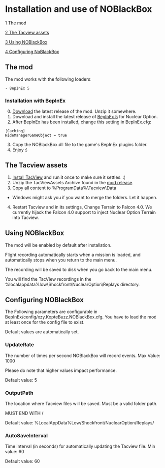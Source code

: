 # Installation and use of NOBlackBox
[1 The mod](./INSTALL.md#the-mod)

[2 The Tacview assets](./INSTALL.md#the-tacview-assets)

[3 Using NOBlackBox](./INSTALL.md#using-noblackbox)

[4 Configuring NoBlackBox](./INSTALL.md#configuring-noblackbox)


## The mod
The mod works with the following loaders:

	- BepInEx 5

### Installation with BepInEx
0. [Download](https://github.com/KopterBuzz/NOBlackBox/releases) the latest release of the mod. Unzip it somewhere.
1. Download and install the latest release of [BepInEx 5](https://github.com/BepInEx/BepInEx/releases/latest) for Nuclear Option.
2. After BepInEx has been installed, change this setting in BepInEx.cfg:
```
[Caching]
HideManagerGameObject = true
```
3. Copy the NOBlackBox.dll file to the game's BepInEx plugins folder.
4. Enjoy :)

## The Tacview assets
1. [Install TacView](https://www.tacview.net/download/latest/en/) and run it once to make sure it settles. :)
2. Unzip the TacViewAssets Archive found in the [mod release](https://github.com/KopterBuzz/NOBlackBox/releases/latest).
3. Copy all content to %ProgramData%\Tacview\Data
	
- Windows might ask you if you want to merge the folders. Let it happen.
4. Restart Tacview and in its settings, Change Terrain to Falcon 4.0. We currently hijack the Falcon 4.0 support to inject Nuclear Option Terrain into Tacview.
## Using NOBlackBox
The mod will be enabled by default after installation.

Flight recording automatically starts when a mission is loaded, and automatically stops when you return to the main menu.

The recording will be saved to disk when you go back to the main menu.

You will find the TacView recordings in the %localappdata%low\Shockfront\NuclearOption\Replays directory.

## Configuring NOBlackBox
The Following parameters are configurable in BepInEx/config/xzy.KopteBuzz.NOBlackBox.cfg. You have to load the mod at least once for the config file to exist.

Default values are automatically set.

### UpdateRate

The number of times per second NOBlackBox will record events. Max Value: 1000

Please do note that higher values impact performance.

Default value: 5

### OutputPath
The location where Tacview files will be saved. Must be a valid folder path.

MUST END WITH /

Default value: %LocalAppData%Low/Shockfront/NuclearOption/Replays/

### AutoSaveInterval

Time interval (in seconds) for automatically updating the Tacview file. Min value: 60

Default value: 60

